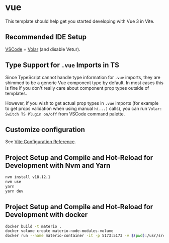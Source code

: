 # vue

This template should help get you started developing with Vue 3 in Vite.

## Recommended IDE Setup

[VSCode](https://code.visualstudio.com/) + [Volar](https://marketplace.visualstudio.com/items?itemName=johnsoncodehk.volar) (and disable Vetur).

## Type Support for `.vue` Imports in TS

Since TypeScript cannot handle type information for `.vue` imports, they are shimmed to be a generic Vue component type by default. In most cases this is fine if you don't really care about component prop types outside of templates.

However, if you wish to get actual prop types in `.vue` imports (for example to get props validation when using manual `h(...)` calls), you can run `Volar: Switch TS Plugin on/off` from VSCode command palette.

## Customize configuration

See [Vite Configuration Reference](https://vitejs.dev/config/).

## Project Setup and Compile and Hot-Reload for Development with Nvm and Yarn

```sh
nvm install v18.12.1
nvm use
yarn
yarn dev
```

## Project Setup and Compile and Hot-Reload for Development with docker

```sh
docker build -t materio .
docker volume create materio-node-modules-volume
docker run --name materio-container -it -p 5173:5173 -v $(pwd):/usr/src/app -v materio-volume-node-modules:/usr/src/app/node_modules materio
```


